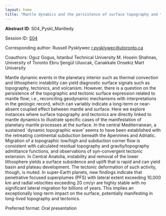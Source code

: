 ```yaml
---
layout: home
title: "Mantle dynamics and the persistence of surface topography and tectonics"
---
```



**Abstract ID**: S04_Pyskl_Mantledy

Session ID: [S04](.)

Corresponding author: Russell Pysklywec <a href="mailto:r.pysklywec@utoronto.ca">r.pysklywec@utoronto.ca</a>

Coauthors: Oguz Gogus, Istanbul Technical University
 M. Hosein Shahnas, University of Toronto
 Ebru Şengül Uluocak, Canakkale Onsekiz Mart University 

Mantle dynamic events in the planetary interior such as thermal convection and lithospheric instability can yield diagnostic surface signals such as topography, tectonics, and volcanism. 
 However, there is a question on the persistence of the topographic and tectonic surface expression related to mantle flow; i.e., reconciling geodynamic mechanisms with interpretations in the geologic record, which can variably indicate a long-term or near-absent coupled effect between mantle and surface. Here we explore instances where surface topography and tectonics are directly linked to mantle dynamics to illustrate specific cases of the manifestation of planetary mantle processes at the surface. In the central Mediterranean, a sustained `dynamic topographic wave' seems to have been established with the retreating continental subduction beneath the Apennines and Adriatic. Migration of a topographic low/high and subduction corner flow is consistent with calculated residual topography and gravity/topography admittance functions, and observations of syn-convergent tectonic extension. In Central Anatolia, instability and removal of the lower lithosphere yields a surface subsidence and uplift that is rapid and can yield basin and plateau development. The tectonic deformation of such activity, though, is muted. In super-Earth planets, new findings indicate that penetrative focused superplumes (PFS) with lateral extent exceeding 10,000 km and radial velocities exceeding 20 cm/yr are highly stable with no significant lateral migration for billions of years. This implies an exceptionally long-term impact on the surface, potentially manifesting in long-lived topography and tectonics.

Preferred format: Oral presentation
